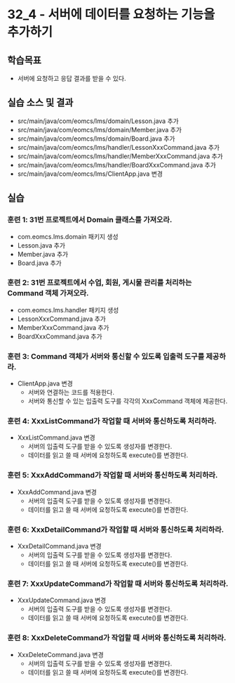 # 32_4 - 서버에 데이터를 요청하는 기능을 추가하기

## 학습목표

- 서버에 요청하고 응답 결과를 받을 수 있다.

## 실습 소스 및 결과

- src/main/java/com/eomcs/lms/domain/Lesson.java 추가
- src/main/java/com/eomcs/lms/domain/Member.java 추가
- src/main/java/com/eomcs/lms/domain/Board.java 추가
- src/main/java/com/eomcs/lms/handler/LessonXxxCommand.java 추가
- src/main/java/com/eomcs/lms/handler/MemberXxxCommand.java 추가
- src/main/java/com/eomcs/lms/handler/BoardXxxCommand.java 추가
- src/main/java/com/eomcs/lms/ClientApp.java 변경

## 실습  

### 훈련 1: 31번 프로젝트에서 Domain 클래스를 가져오라.

- com.eomcs.lms.domain 패키지 생성
- Lesson.java 추가
- Member.java 추가
- Board.java 추가

### 훈련 2: 31번 프로젝트에서 수업, 회원, 게시물 관리를 처리하는 Command 객체 가져오라.

- com.eomcs.lms.handler 패키지 생성
- LessonXxxCommand.java 추가
- MemberXxxCommand.java 추가
- BoardXxxCommand.java 추가

### 훈련 3: Command 객체가 서버와 통신할 수 있도록 입출력 도구를 제공하라.

- ClientApp.java 변경
  - 서버와 연결하는 코드를 적용한다.
  - 서버와 통신할 수 있는 입출력 도구를 각각의 XxxCommand 객체에 제공한다.
  
### 훈련 4: XxxListCommand가 작업할 때 서버와 통신하도록 처리하라.

- XxxListCommand.java 변경
  - 서버의 입출력 도구를 받을 수 있도록 생성자를 변경한다.
  - 데이터를 읽고 쓸 때 서버에 요청하도록 execute()를 변경한다.

### 훈련 5: XxxAddCommand가 작업할 때 서버와 통신하도록 처리하라.

- XxxAddCommand.java 변경
  - 서버의 입출력 도구를 받을 수 있도록 생성자를 변경한다.
  - 데이터를 읽고 쓸 때 서버에 요청하도록 execute()를 변경한다.

### 훈련 6: XxxDetailCommand가 작업할 때 서버와 통신하도록 처리하라.

- XxxDetailCommand.java 변경
  - 서버의 입출력 도구를 받을 수 있도록 생성자를 변경한다.
  - 데이터를 읽고 쓸 때 서버에 요청하도록 execute()를 변경한다.
  
### 훈련 7: XxxUpdateCommand가 작업할 때 서버와 통신하도록 처리하라.

- XxxUpdateCommand.java 변경
  - 서버의 입출력 도구를 받을 수 있도록 생성자를 변경한다.
  - 데이터를 읽고 쓸 때 서버에 요청하도록 execute()를 변경한다.
  
### 훈련 8: XxxDeleteCommand가 작업할 때 서버와 통신하도록 처리하라.

- XxxDeleteCommand.java 변경
  - 서버의 입출력 도구를 받을 수 있도록 생성자를 변경한다.
  - 데이터를 읽고 쓸 때 서버에 요청하도록 execute()를 변경한다.